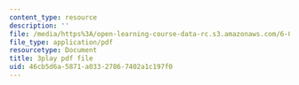 ```yaml
---
content_type: resource
description: ''
file: /media/https%3A/open-learning-course-data-rc.s3.amazonaws.com/6-004-computation-structures-spring-2017/46cb5d6a5871a03327867402a1c197f0_p2DReFbW35c.pdf
file_type: application/pdf
resourcetype: Document
title: 3play pdf file
uid: 46cb5d6a-5871-a033-2786-7402a1c197f0
---
```

